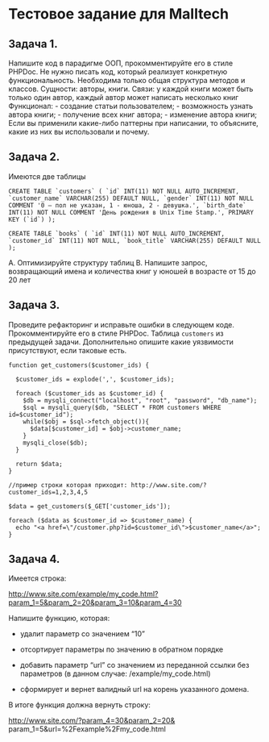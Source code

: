 # Тестовое задание для Malltech

## Задача 1.

Напишите код в парадигме ООП, прокомментируйте его в стиле PHPDoc. Не нужно писать код, который реализует конкретную функциональность. Необходима только общая структура методов и классов.
Сущности: авторы, книги. Связи: у каждой книги может быть только один автор, каждый автор может написать несколько книг Функционал: - создание статьи пользователем; - возможность узнать автора книги; - получение всех книг автора; - изменение автора книги;
Если вы применили какие-либо паттерны при написании, то объясните, какие из них вы использовали и почему.

## Задача 2.

Имеются две таблицы

```
CREATE TABLE `customers` ( `id` INT(11) NOT NULL AUTO_INCREMENT, `customer_name` VARCHAR(255) DEFAULT NULL, `gender` INT(11) NOT NULL COMMENT '0 – пол не указан, 1 - юноша, 2 - девушка.', `birth_date` INT(11) NOT NULL COMMENT 'День рождения в Unix Time Stamp.', PRIMARY KEY (`id`) );

CREATE TABLE `books` ( `id` INT(11) NOT NULL AUTO_INCREMENT, `customer_id` INT(11) NOT NULL, `book_title` VARCHAR(255) DEFAULT NULL );
```

А. Оптимизируйте структуру таблиц
В. Напишите запрос, возвращающий имена и количества книг у юношей в возрасте от 15 до 20 лет


## Задача 3.

Проведите рефакторинг и исправьте ошибки в следующем коде. Прокомментируйте его в стиле PHPDoc. Таблица `customers` из предыдущей задачи. Дополнительно опишите какие уязвимости присутствуют, если таковые есть.
```
function get_customers($customer_ids) {

  $customer_ids = explode(',', $customer_ids);
  
  foreach ($customer_ids as $customer_id) {
    $db = mysqli_connect("localhost", "root", "password", "db_name");
    $sql = mysqli_query($db, "SELECT * FROM customers WHERE id=$customer_id");
    while($obj = $sql->fetch_object()){
      $data[$customer_id] = $obj->customer_name;
    }
    mysqli_close($db);
  }

  return $data;
}

//пример строки которая приходит: http://www.site.com/?customer_ids=1,2,3,4,5

$data = get_customers($_GET['customer_ids']);

foreach ($data as $customer_id => $customer_name) {
  echo "<a href=\"/customer.php?id=$customer_id\">$customer_name</a>";
}
```

## Задача 4.

Имеется строка:

http://www.site.com/example/my_code.html?param_1=5&param_2=20&param_3=10&param_4=30

Напишите функцию, которая:

- удалит параметр со значением “10”

- отсортирует параметры по значению в обратном порядке

- добавить параметр “url” со значением из переданной ссылки без параметров (в данном случае: /example/my_code.html)

- сформирует и вернет валидный url на корень указанного домена.

В итоге функция должна вернуть строку:

http://www.site.com/?param_4=30&param_2=20& param_1=5&url=%2Fexample%2Fmy_code.html
